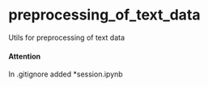 # preprocessing_of_text_data
Utils for preprocessing of text data

#### Attention

In .gitignore added *session.ipynb
